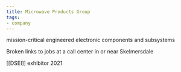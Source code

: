 ```yaml
---
title: Microwave Products Group
tags:
- company
---
```

mission-critical engineered electronic components and subsystems

Broken links to jobs at a call center in or near Skelmersdale

[[DSEI]] exhibitor 2021